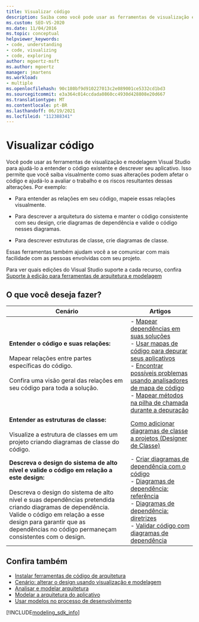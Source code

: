 ```yaml
---
title: Visualizar código
description: Saiba como você pode usar as ferramentas de visualização e modelagem Visual Studio entender o código existente e descrever seu aplicativo.
ms.custom: SEO-VS-2020
ms.date: 11/04/2016
ms.topic: conceptual
helpviewer_keywords:
- code, understanding
- code, visualizing
- code, exploring
author: mgoertz-msft
ms.author: mgoertz
manager: jmartens
ms.workload:
- multiple
ms.openlocfilehash: 90c180bf9d910227013c2e089001ce5332cd1bd3
ms.sourcegitcommit: e3a364c014ccdada0860cc4930d428808e20d667
ms.translationtype: MT
ms.contentlocale: pt-BR
ms.lasthandoff: 06/19/2021
ms.locfileid: "112388341"
---
```

# <a name="visualize-code"></a>Visualizar código

Você pode usar as ferramentas de visualização e modelagem Visual Studio para ajudá-lo a entender o código existente e descrever seu aplicativo. Isso permite que você saiba visualmente como suas alterações podem afetar o código e ajudá-lo a avaliar o trabalho e os riscos resultantes dessas alterações. Por exemplo:

- Para entender as relações em seu código, mapeie essas relações visualmente.

- Para descrever a arquitetura do sistema e manter o código consistente com seu design, crie diagramas de dependência e valide o código nesses diagramas.

- Para descrever estruturas de classe, crie diagramas de classe.

Essas ferramentas também ajudam você a se comunicar com mais facilidade com as pessoas envolvidas com seu projeto.

Para ver quais edições do Visual Studio suporte a cada recurso, confira [Suporte à edição para ferramentas de arquitetura e modelagem](../modeling/analyze-and-model-your-architecture.md#VersionSupport)

## <a name="what-do-you-want-to-do"></a>O que você deseja fazer?

|Cenário|Artigos|
|-|-|
|**Entender o código e suas relações:**<br /><br /> Mapear relações entre partes específicas do código.<br /><br /> Confira uma visão geral das relações em seu código para toda a solução.|- [Mapear dependências em suas soluções](../modeling/map-dependencies-across-your-solutions.md)<br />- [Usar mapas de código para depurar seus aplicativos](../modeling/use-code-maps-to-debug-your-applications.md)<br />- [Encontrar possíveis problemas usando analisadores de mapa de código](../modeling/find-potential-problems-using-code-map-analyzers.md)<br />- [Mapear métodos na pilha de chamada durante a depuração](../debugger/map-methods-on-the-call-stack-while-debugging-in-visual-studio.md)|
|**Entender as estruturas de classe:**<br /><br /> Visualize a estrutura de classes em um projeto criando diagramas de classe do código.|[Como adicionar diagramas de classe a projetos (Designer de Classe)](../ide/class-designer/how-to-add-class-diagrams-to-projects.md)|
|**Descreva o design do sistema de alto nível e valide o código em relação a este design:**<br /><br /> Descreva o design do sistema de alto nível e suas dependências pretendida criando diagramas de dependência. Valide o código em relação a esse design para garantir que as dependências no código permaneçam consistentes com o design.|- [Criar diagramas de dependência com o código](../modeling/create-layer-diagrams-from-your-code.md)<br />- [Diagramas de dependência: referência](../modeling/layer-diagrams-reference.md)<br />- [Diagramas de dependência: diretrizes](../modeling/layer-diagrams-guidelines.md)<br />- [Validar código com diagramas de dependência](../modeling/validate-code-with-layer-diagrams.md)|

## <a name="see-also"></a>Confira também

- [Instalar ferramentas de código de arquitetura](install-architecture-tools.md)
- [Cenário: alterar o design usando visualização e modelagem](../modeling/scenario-change-your-design-using-visualization-and-modeling.md)
- [Analisar e modelar arquitetura](../modeling/analyze-and-model-your-architecture.md)
- [Modelar a arquitetura do aplicativo](../modeling/model-your-app-s-architecture.md)
- [Usar modelos no processo de desenvolvimento](../modeling/use-models-in-your-development-process.md)

[!INCLUDE[modeling_sdk_info](includes/modeling_sdk_info.md)]
